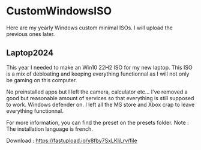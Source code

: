 # CustomWindowsISO
Here are my yearly Windows custom minimal ISOs. I will upload the previous ones later.

## Laptop2024
This year I needed to make an Win10 22H2 ISO for my new laptop. This ISO is a mix of debloating and keeping everything functionnal as I will not only be gaming on this computer.

No preinstalled apps but I left the camera, calculator etc... 
I've removed a good but reasonable amount of services so that everything is still supposed to work.
Windows defender on.
I left all the MS store and Xbox crap to leave everything functionnal.

For more information, you can find the preset on the presets folder.
Note : The installation language is french.

Download : https://fastupload.io/y8fby7SxLKljLrv/file

